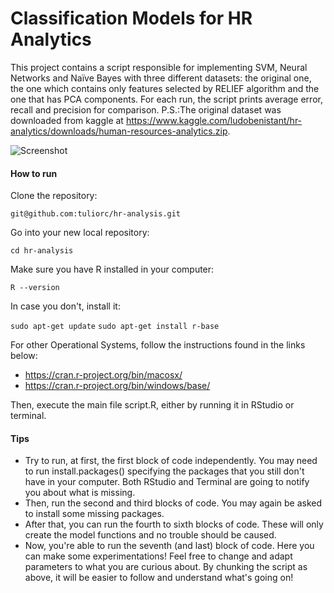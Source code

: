 # Classification Models for HR Analytics
This project contains a script responsible for implementing SVM, Neural Networks and Naïve Bayes with three different datasets: the original one, the one which contains only features selected by RELIEF algorithm and the one that has PCA components. For each run, the script prints average error, recall and precision for comparison. 
P.S.:The original dataset was downloaded from kaggle at https://www.kaggle.com/ludobenistant/hr-analytics/downloads/human-resources-analytics.zip. 

![Screenshot](hr-demo.png)

#### How to run

Clone the repository:

`git@github.com:tuliorc/hr-analysis.git`


Go into your new local repository:

`cd hr-analysis`


Make sure you have R installed in your computer:

`R --version`


In case you don't, install it:

`sudo apt-get update`
`sudo apt-get install r-base`


For other Operational Systems, follow the instructions found in the links below:

- https://cran.r-project.org/bin/macosx/
- https://cran.r-project.org/bin/windows/base/

Then, execute the main file script.R, either by running it in RStudio or terminal. 


#### Tips
* Try to run, at first, the first block of code independently. You may need to run install.packages() specifying the packages that you still don't have in your computer. Both RStudio and Terminal are going to notify you about what is missing.
* Then, run the second and third blocks of code. You may again be asked to install some missing packages.
* After that, you can run the fourth to sixth blocks of code. These will only create the model functions and no trouble should be caused.
* Now, you're able to run the seventh (and last) block of code. Here you can make some experimentations! Feel free to change and adapt parameters to what you are curious about.
By chunking the script as above, it will be easier to follow and understand what's going on!
